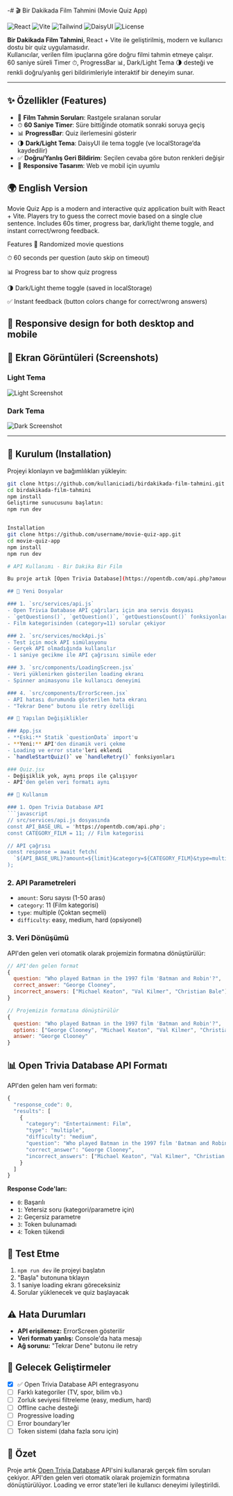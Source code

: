 -# 🎬 Bir Dakikada Film Tahmini (Movie Quiz App)

![React](https://img.shields.io/badge/React-18.0-blue?logo=react)
![Vite](https://img.shields.io/badge/Vite-4.0-purple?logo=vite)
![Tailwind](https://img.shields.io/badge/TailwindCSS-3.0-38bdf8?logo=tailwindcss)
![DaisyUI](https://img.shields.io/badge/DaisyUI-4.0-ff69b4?logo=daisyui)
![License](https://img.shields.io/badge/license-MIT-green)

**Bir Dakikada Film Tahmini**, React + Vite ile geliştirilmiş, modern ve kullanıcı dostu bir quiz uygulamasıdır.  
Kullanıcılar, verilen film ipuçlarına göre doğru filmi tahmin etmeye çalışır.  
60 saniye süreli Timer ⏱, ProgressBar 📊, Dark/Light Tema 🌗 desteği ve renkli doğru/yanlış geri bildirimleriyle interaktif bir deneyim sunar.

---

## ✨ Özellikler (Features)

- 🎥 **Film Tahmin Soruları**: Rastgele sıralanan sorular  
- ⏱ **60 Saniye Timer**: Süre bittiğinde otomatik sonraki soruya geçiş  
- 📊 **ProgressBar**: Quiz ilerlemesini gösterir  
- 🌗 **Dark/Light Tema**: DaisyUI ile tema toggle (ve localStorage’da kaydedilir)  
- ✅ **Doğru/Yanlış Geri Bildirim**: Seçilen cevaba göre buton renkleri değişir  
- 📱 **Responsive Tasarım**: Web ve mobil için uyumlu


## 🌍 English Version

Movie Quiz App is a modern and interactive quiz application built with React + Vite.
Players try to guess the correct movie based on a single clue sentence.
Includes 60s timer, progress bar, dark/light theme toggle, and instant correct/wrong feedback.

Features
🎥 Randomized movie questions

⏱ 60 seconds per question (auto skip on timeout)

📊 Progress bar to show quiz progress

🌗 Dark/Light theme toggle (saved in localStorage)

✅ Instant feedback (button colors change for correct/wrong answers)

📱 Responsive design for both desktop and mobile
---

## 📸 Ekran Görüntüleri (Screenshots)

### Light Tema
![Light Screenshot](screenshots/light-theme.png.png)

### Dark Tema
![Dark Screenshot](screenshots/dark-theme.png.png)

---

## 🚀 Kurulum (Installation)

Projeyi klonlayın ve bağımlılıkları yükleyin:

```bash
git clone https://github.com/kullaniciadi/birdakikada-film-tahmini.git
cd birdakikada-film-tahmini
npm install
Geliştirme sunucusunu başlatın:
npm run dev


Installation
git clone https://github.com/username/movie-quiz-app.git
cd movie-quiz-app
npm install
npm run dev

# API Kullanımı - Bir Dakika Bir Film

Bu proje artık [Open Trivia Database](https://opentdb.com/api.php?amount=10&category=11&type=multiple) API'sinden film soruları çekecek şekilde güncellenmiştir. İşte yapılan değişiklikler ve kullanım:

## 📁 Yeni Dosyalar

### 1. `src/services/api.js`
- Open Trivia Database API çağrıları için ana servis dosyası
- `getQuestions()`, `getQuestion()`, `getQuestionsCount()` fonksiyonları
- Film kategorisinden (category=11) sorular çekiyor

### 2. `src/services/mockApi.js`
- Test için mock API simülasyonu
- Gerçek API olmadığında kullanılır
- 1 saniye gecikme ile API çağrısını simüle eder

### 3. `src/components/LoadingScreen.jsx`
- Veri yüklenirken gösterilen loading ekranı
- Spinner animasyonu ile kullanıcı deneyimi

### 4. `src/components/ErrorScreen.jsx`
- API hatası durumunda gösterilen hata ekranı
- "Tekrar Dene" butonu ile retry özelliği

## 🔄 Yapılan Değişiklikler

### App.jsx
- **Eski:** Statik `questionData` import'u
- **Yeni:** API'den dinamik veri çekme
- Loading ve error state'leri eklendi
- `handleStartQuiz()` ve `handleRetry()` fonksiyonları

### Quiz.jsx
- Değişiklik yok, aynı props ile çalışıyor
- API'den gelen veri formatı aynı

## 🚀 Kullanım

### 1. Open Trivia Database API
```javascript
// src/services/api.js dosyasında
const API_BASE_URL = 'https://opentdb.com/api.php';
const CATEGORY_FILM = 11; // Film kategorisi

// API çağrısı
const response = await fetch(
  `${API_BASE_URL}?amount=${limit}&category=${CATEGORY_FILM}&type=multiple`
);
```

### 2. API Parametreleri
- `amount`: Soru sayısı (1-50 arası)
- `category`: 11 (Film kategorisi)
- `type`: multiple (Çoktan seçmeli)
- `difficulty`: easy, medium, hard (opsiyonel)

### 3. Veri Dönüşümü
API'den gelen veri otomatik olarak projemizin formatına dönüştürülür:
```javascript
// API'den gelen format
{
  question: "Who played Batman in the 1997 film 'Batman and Robin'?",
  correct_answer: "George Clooney",
  incorrect_answers: ["Michael Keaton", "Val Kilmer", "Christian Bale"]
}

// Projemizin formatına dönüştürülür
{
  question: "Who played Batman in the 1997 film 'Batman and Robin'?",
  options: ["George Clooney", "Michael Keaton", "Val Kilmer", "Christian Bale"],
  answer: "George Clooney"
}
```

## 📊 Open Trivia Database API Formatı

API'den gelen ham veri formatı:

```javascript
{
  "response_code": 0,
  "results": [
    {
      "category": "Entertainment: Film",
      "type": "multiple",
      "difficulty": "medium",
      "question": "Who played Batman in the 1997 film 'Batman and Robin'?",
      "correct_answer": "George Clooney",
      "incorrect_answers": ["Michael Keaton", "Val Kilmer", "Christian Bale"]
    }
  ]
}
```

**Response Code'ları:**
- `0`: Başarılı
- `1`: Yetersiz soru (kategori/parametre için)
- `2`: Geçersiz parametre
- `3`: Token bulunamadı
- `4`: Token tükendi

## 🔧 Test Etme

1. `npm run dev` ile projeyi başlatın
2. "Başla" butonuna tıklayın
3. 1 saniye loading ekranı göreceksiniz
4. Sorular yüklenecek ve quiz başlayacak

## ⚠️ Hata Durumları

- **API erişilemez:** ErrorScreen gösterilir
- **Veri formatı yanlış:** Console'da hata mesajı
- **Ağ sorunu:** "Tekrar Dene" butonu ile retry

## 📝 Gelecek Geliştirmeler

- [x] ✅ Open Trivia Database API entegrasyonu
- [ ] Farklı kategoriler (TV, spor, bilim vb.)
- [ ] Zorluk seviyesi filtreleme (easy, medium, hard)
- [ ] Offline cache desteği
- [ ] Progressive loading
- [ ] Error boundary'ler
- [ ] Token sistemi (daha fazla soru için)

## 🎯 Özet

Proje artık [Open Trivia Database](https://opentdb.com/api.php?amount=10&category=11&type=multiple) API'sini kullanarak gerçek film soruları çekiyor. API'den gelen veri otomatik olarak projemizin formatına dönüştürülüyor. Loading ve error state'leri ile kullanıcı deneyimi iyileştirildi. 






